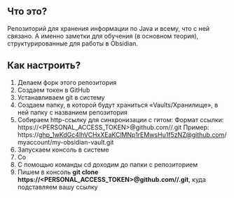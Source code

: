 ## Что это?
Репозиторий для хранения информации по Java и всему, что с ней связано. А именно заметки для обучения (в основном теория), структурированные для работы в Obsidian.

## Как настроить?
1. Делаем форк этого репозитория
2. Создаем токен в GitHub
3. Устанавливаем git в систему
4. Создаем папку, в которой будут храниться «Vaults/Хранилище», в ней папку с названием репозитория
5. Собираем http-ссылку для синхронизации с гитом:
		Формат ссылки:
		https://<PERSONAL_ACCESS_TOKEN>@github.com/<USERNAME>/<REPOSITORY>.git
		Пример:
		https://ghp_1wKdGc4IhVCHxXEaKClMNp1rEMwsHu1f5zNZ@github.com/myaccount/my-obsidian-vault.git
6.  Запускаем консоль в системе
7. Со
8. С помощью команды cd доходим до папки с репозиторием
9. Пишем в консоль **git clone https://<PERSONAL_ACCESS_TOKEN>@github.com/<USERNAME>/<REPOSITORY>.git**, куда подставляем вашу ссылку